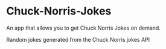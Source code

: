 
# Chuck-Norris-Jokes

An app that allows you to get Chuck Norris Jokes on demand.

Random jokes generated from the Chuck Norris jokes API
